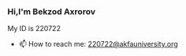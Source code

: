 ### Hi,I'm Bekzod Axrorov
My ID is 220722
- 📫 How to reach me: 220722@akfauniversity.org
<!--
**220722CS16/220722CS16** is a ✨ _special_ ✨ repository because its `README.md` (this file) appears on your GitHub profile.
